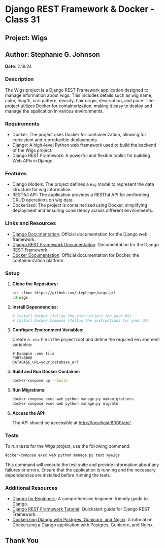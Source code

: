 # Django REST Framework & Docker - Class 31

## Project: Wigs

## Author: Stephanie G. Johnson

**Date**: 2.19.24

### Description

The Wigs project is a Django REST Framework application designed to manage information about wigs. This includes details such as wig name, color, length, curl pattern, density, hair origin, description, and price. The project utilizes Docker for containerization, making it easy to deploy and manage the application in various environments.

### Requirements

- Docker: The project uses Docker for containerization, allowing for consistent and reproducible deployments.
- Django: A high-level Python web framework used to build the backend of the Wigs project.
- Django REST Framework: A powerful and flexible toolkit for building Web APIs in Django.

### Features

- Django Models: The project defines a `Wig` model to represent the data structure for wig information.
- RESTful API: The application provides a RESTful API for performing CRUD operations on wig data.
- Dockerized: The project is containerized using Docker, simplifying deployment and ensuring consistency across different environments.

### Links and Resources

- [Django Documentation](https://docs.djangoproject.com/): Official documentation for the Django web framework.
- [Django REST Framework Documentation](https://www.django-rest-framework.org/): Documentation for the Django REST Framework.
- [Docker Documentation](https://docs.docker.com/): Official documentation for Docker, the containerization platform.


### Setup

1. **Clone the Repository:**

    ```bash
    git clone https://github.com/stephegee/wigs.git
    cd wigs
    ```

2. **Install Dependencies:**

    ```bash
    # Install Docker (follow the instructions for your OS)
    # Install Docker Compose (follow the instructions for your OS)
    ```

3. **Configure Environment Variables:**

    Create a `.env` file in the project root and define the required environment variables:

    ```env
    # Example .env file
    PORT=8000
    DATABASE_URL=your_database_url
    ```

4. **Build and Run Docker Container:**

    ```bash
    docker-compose up --build
    ```

5. **Run Migrations:**

    ```bash
    docker-compose exec web python manage.py makemigrations
    docker-compose exec web python manage.py migrate
    ```

6. **Access the API:**

    The API should be accessible at [http://localhost:8000/api/](http://localhost:8000/api/).

### Tests

To run tests for the Wigs project, use the following command:

```bash
docker-compose exec web python manage.py test mywigs
```

This command will execute the test suite and provide information about any failures or errors. Ensure that the application is running and the necessary dependencies are installed before running the tests.

### Additional Resources

- [Django for Beginners](https://djangoforbeginners.com/): A comprehensive beginner-friendly guide to Django.
- [Django REST Framework Tutorial](https://www.django-rest-framework.org/tutorial/quickstart/): Quickstart guide for Django REST Framework.
- [Dockerizing Django with Postgres, Gunicorn, and Nginx](https://testdriven.io/blog/dockerizing-django-with-postgres-gunicorn-and-nginx/): A tutorial on Dockerizing a Django application with Postgres, Gunicorn, and Nginx.

## Thank You